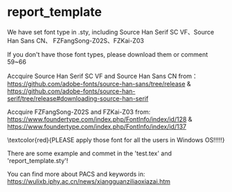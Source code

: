 ﻿# report_template

We have set font type in .sty, including Source Han Serif SC VF、Source Han Sans CN、 FZFangSong-Z02S、FZKai-Z03

If you don't have those font types, please download them or comment 59~66

Accquire Source Han Serif SC VF and Source Han Sans CN from：https://github.com/adobe-fonts/source-han-sans/tree/release & https://github.com/adobe-fonts/source-han-serif/tree/release#downloading-source-han-serif

Accquire  FZFangSong-Z02S and FZKai-Z03 from: https://www.foundertype.com/index.php/FontInfo/index/id/128 & https://www.foundertype.com/index.php/FontInfo/index/id/137

\textcolor{red}{PLEASE apply those font for all the users in Windows OS!!!!!}

There are some example and commet in the 'test.tex' and 'report_template.sty'!

You can find more about PACS and keywords in: https://wulixb.iphy.ac.cn/news/xiangguanziliaoxiazai.htm
